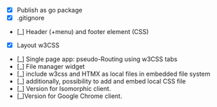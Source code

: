 - [x] Publish as go package
- [x] .gitignore
- [_] Header (+menu) and footer element (CSS)
- [x] Layout w3CSS
- [_] Single page app: pseudo-Routing using w3CSS tabs
- [_] File manager widget
- [_] include w3css and HTMX as local files in embedded file system
- [_] additionally, possibility to add and embed local CSS file
- [_] Version for Isomorphic client.
- [_]Version for Google Chrome client.
